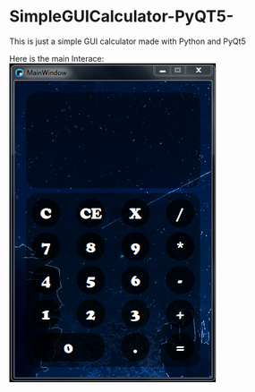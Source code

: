 # SimpleGUICalculator-PyQT5-
This is just a simple GUI calculator made with Python and PyQt5

Here is the main Interace:
![Main Interface](Calcu.PNG)
